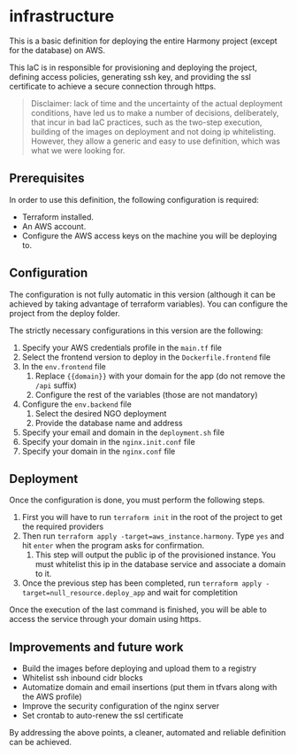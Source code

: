 # infrastructure

This is a basic definition for deploying the entire Harmony project (except for the database) on AWS.

This IaC is in responsible for provisioning and deploying the project, defining access policies, generating ssh key, and providing the ssl certificate to achieve a secure connection through https.

> Disclaimer: lack of time and the uncertainty of the actual deployment conditions, have led us to make a number of decisions, deliberately, that incur in bad IaC practices, such as the two-step execution, building of the images on deployment and not doing ip whitelisting. However, they allow a generic and easy to use definition, which was what we were looking for.

## Prerequisites

In order to use this definition, the following configuration is required:
- Terraform installed.
- An AWS account.
- Configure the AWS access keys on the machine you will be deploying to.

## Configuration

The configuration is not fully automatic in this version (although it can be achieved by taking advantage of terraform variables). You can configure the project from the deploy folder.

The strictly necessary configurations in this version are the following:
1. Specify your AWS credentials profile in the `main.tf` file
2. Select the frontend version to deploy in the `Dockerfile.frontend` file
3. In the `env.frontend` file
   1. Replace `{{domain}}` with your domain for the app (do not remove the `/api` suffix)
   2. Configure the rest of the variables (those are not mandatory)
4. Configure the `env.backend` file
   1. Select the desired NGO deployment
   2. Provide the database name and address
5. Specify your email and domain in the `deployment.sh` file
6. Specify your domain in the `nginx.init.conf` file
7. Specify your domain in the `nginx.conf` file

## Deployment

Once the configuration is done, you must perform the following steps.
1. First you will have to run `terraform init` in the root of the project to get the required providers
2. Then run `terraform apply -target=aws_instance.harmony`. Type `yes` and hit `enter` when the program asks for confirmation.
   1. This step will output the public ip of the provisioned instance. You must whitelist this ip in the database service and associate a domain to it.
3. Once the previous step has been completed, run `terraform apply -target=null_resource.deploy_app` and wait for completition

Once the execution of the last command is finished, you will be able to access the service through your domain using https.

## Improvements and future work

- Build the images before deploying and upload them to a registry
- Whitelist ssh inbound cidr blocks
- Automatize domain and email insertions (put them in tfvars along with the AWS profile)
- Improve the security configuration of the nginx server
- Set crontab to auto-renew the ssl certificate

By addressing the above points, a cleaner, automated and reliable definition can be achieved.